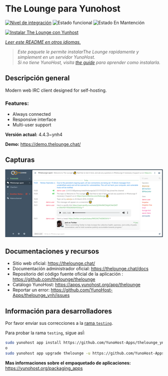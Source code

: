 <!--
Este archivo README esta generado automaticamente<https://github.com/YunoHost/apps/tree/master/tools/readme_generator>
No se debe editar a mano.
-->

# The Lounge para Yunohost

[![Nivel de integración](https://apps.yunohost.org/badge/integration/thelounge)](https://ci-apps.yunohost.org/ci/apps/thelounge/)
![Estado funcional](https://apps.yunohost.org/badge/state/thelounge)
![Estado En Mantención](https://apps.yunohost.org/badge/maintained/thelounge)

[![Instalar The Lounge con Yunhost](https://install-app.yunohost.org/install-with-yunohost.svg)](https://install-app.yunohost.org/?app=thelounge)

*[Leer este README en otros idiomas.](./ALL_README.md)*

> *Este paquete le permite instalarThe Lounge rapidamente y simplement en un servidor YunoHost.*  
> *Si no tiene YunoHost, visita [the guide](https://yunohost.org/install) para aprender como instalarla.*

## Descripción general

Modern web IRC client designed for self-hosting. 

### Features:

- Always connected
- Responsive interface
- Multi-user support

**Versión actual:** 4.4.3~ynh4

**Demo:** <https://demo.thelounge.chat/>

## Capturas

![Captura de The Lounge](./doc/screenshots/thelounge-screenshot.png)

## Documentaciones y recursos

- Sitio web oficial: <https://thelounge.chat/>
- Documentación administrador oficial: <https://thelounge.chat/docs>
- Repositorio del código fuente oficial de la aplicación : <https://github.com/thelounge/thelounge>
- Catálogo YunoHost: <https://apps.yunohost.org/app/thelounge>
- Reportar un error: <https://github.com/YunoHost-Apps/thelounge_ynh/issues>

## Información para desarrolladores

Por favor enviar sus correcciones a la [rama `testing`](https://github.com/YunoHost-Apps/thelounge_ynh/tree/testing).

Para probar la rama `testing`, sigue asÍ:

```bash
sudo yunohost app install https://github.com/YunoHost-Apps/thelounge_ynh/tree/testing --debug
o
sudo yunohost app upgrade thelounge -u https://github.com/YunoHost-Apps/thelounge_ynh/tree/testing --debug
```

**Mas informaciones sobre el empaquetado de aplicaciones:** <https://yunohost.org/packaging_apps>
